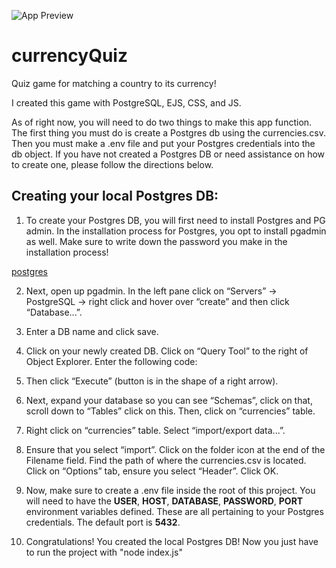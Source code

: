 ![App Preview](https://i.ibb.co/R6S7Ykz/currency-Quiz.png)

# currencyQuiz

Quiz game for matching a country to its currency!

I created this game with PostgreSQL, EJS, CSS, and JS.

As of right now, you will need to do two things to make this app function. The first thing you must do is create a Postgres db using the currencies.csv. Then you must make a .env file and put your Postgres credentials into the db object. If you have not created a Postgres DB or need assistance on how to create one, please follow the directions below.

## Creating your local Postgres DB:

1. To create your Postgres DB, you will first need to install Postgres and PG admin. In the installation process for Postgres, you opt to install pgadmin as well. Make sure to write down the password you make in the installation process!

[postgres](https://www.postgresql.org/download/)

2. Next, open up pgadmin. In the left pane click on “Servers” -> PostgreSQL <version no> -> right click and hover over “create” and then click “Database...”.

3. Enter a DB name and click save.

4. Click on your newly created DB. Click on “Query Tool” to the right of Object Explorer. Enter the following code:

5. Then click “Execute” (button is in the shape of a right arrow).

6. Next, expand your database so you can see “Schemas”, click on that, scroll down to “Tables” click on this. Then, click on “currencies” table.

7. Right click on “currencies” table. Select “import/export data...”.

8. Ensure that you select “import”. Click on the folder icon at the end of the Filename field. Find the path of where the currencies.csv is located. Click on “Options” tab, ensure you select “Header”. Click OK.

9. Now, make sure to create a .env file inside the root of this project. You will need to have the **USER**, **HOST**, **DATABASE**, **PASSWORD**, **PORT** environment variables defined. These are all pertaining to your Postgres credentials. The default port is **5432**.

10. Congratulations! You created the local Postgres DB! Now you just have to run the project with "node index.js"


